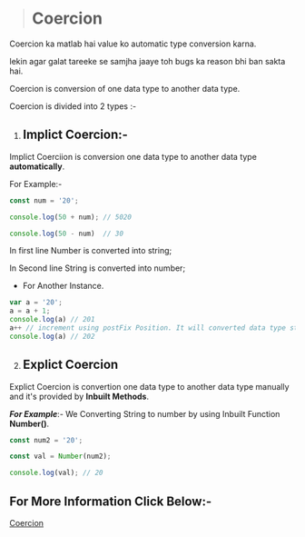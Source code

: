 > # Coercion

Coercion ka matlab hai value ko automatic type conversion karna.

lekin agar galat tareeke se samjha jaaye toh bugs ka reason bhi ban sakta hai.

Coercion is conversion of one data type to another data type.

Coercion is divided into 2 types :-

1. ## Implict Coercion:-

Implict Coerciion is conversion one data type to another data type __automatically__.

For Example:-

```javascript
const num = '20';

console.log(50 + num); // 5020

console.log(50 - num)  // 30
```

In first line Number is converted into string;

In Second line String is converted into number;

* For Another Instance.

```javascript
var a = '20';
a = a + 1; 
console.log(a) // 201
a++ // increment using postFix Position. It will converted data type string to number.
console.log(a) // 202 

```

2. ## Explict Coercion

Explict Coercion is convertion one data type to another data type manually and it's provided by __Inbuilt Methods__.

___For Example___:- We Converting String to number by using Inbuilt Function __Number()__.

```javascript
const num2 = '20';

const val = Number(num2);

console.log(val); // 20

```

## For More Information Click Below:-

[Coercion](../js/3-Coercion/)